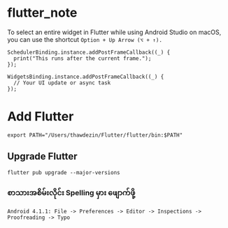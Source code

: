 # flutter_note


To select an entire widget in Flutter while using Android Studio on macOS, you can use the shortcut ``` Option + Up Arrow (⌥ + ↑). ```

```
SchedulerBinding.instance.addPostFrameCallback((_) {
  print("This runs after the current frame.");
});
```

```
WidgetsBinding.instance.addPostFrameCallback((_) {
  // Your UI update or async task
});
```


# Add Flutter

``` export PATH="/Users/thawdezin/Flutter/flutter/bin:$PATH" ```

## Upgrade Flutter
``` flutter pub upgrade --major-versions ```


### စာသားအစိမ်းလိုင်း Spelling မှား ဖျောက်ဖို့
``` Android 4.1.1: File -> Preferences -> Editor -> Inspections -> Proofreading -> Typo ```
